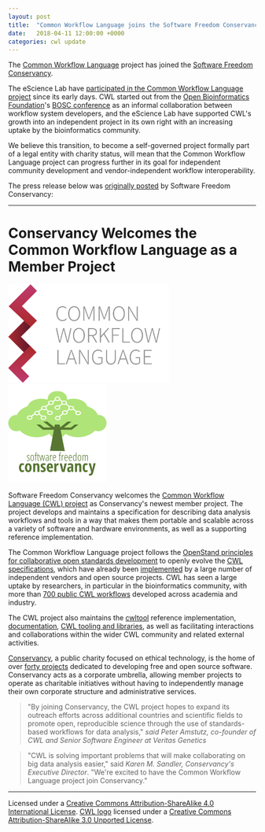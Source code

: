 ```yaml
---
layout: post
title:  "Common Workflow Language joins the Software Freedom Conservancy"
date:   2018-04-11 12:00:00 +0000
categories: cwl update
---
```



The [Common Workflow Language](http://www.commonwl.org/") project has joined the [Software Freedom Conservancy](https://sfconservancy.org/).

The eScience Lab have [participated in the Common Workflow Language project](/activities/cwl/) since its early days. CWL started out from the [Open Bioinformatics Foundation](https://www.open-bio.org/)'s [BOSC conference](https://www.open-bio.org/wiki/BOSC) as an informal collaboration between workflow system developers, and the eScience Lab have supported CWL's growth into an independent project in its own right with an increasing uptake by the bioinformatics community.

We believe this transition, to become a self-governed project formally part of a legal entity with charity status, will mean that the Common Workflow Language project can progress further in its goal for independent community development and vendor-independent workflow interoperability.

The press release below was [originally posted](https://sfconservancy.org/news/2018/apr/11/cwl-new-member-project/) by Software Freedom Conservancy:

--- 

# Conservancy Welcomes the Common Workflow Language as a Member Project

<a href="http://www.commonwl.org/"><img 
  alt="Common Workflow Language"
  src="/images/logo/cwl.svg"
  height="200" /></a>
<a href="https://sfconservancy.org/"><img
  alt="Software Freedom Conservancy" 
  height="200" 
  src="/images/logo/software_freedom_conservancy_square.svg"></a>


<p>Software Freedom Conservancy welcomes the <a href="http://www.commonwl.org/">Common Workflow Language  (CWL) project</a> as Conservancy's newest member project.  The project develops and maintains a specification for describing data analysis workflows and tools in a way that makes them portable and scalable across a variety of software and hardware environments, as well as a supporting reference implementation.</p> 

<p>The Common Workflow Language project follows the <a href="https://open-stand.org/about-us/principles/">OpenStand principles for collaborative open standards development</a> to openly evolve the 
 <a href="https://w3id.org/cwl/">CWL specifications</a>, which have already been <a href="https://www.commonwl.org/#Implementations">implemented</a> by a large number of independent vendors and open source projects. 
 CWL has seen a large uptake by researchers, in particular in the bioinformatics community, with more than <a href="https://view.commonwl.org/workflows">700 public CWL workflows</a> developed across academia and industry.
 </p>
 
 <p>
 The CWL project also maintains the <a href="https://github.com/common-workflow-language/cwltool">cwltool</a> reference implementation, <a href="http://www.commonwl.org/user_guide/">documentation</a>, 
<a href="http://www.commonwl.org/#Software_for_working_with_CWL">CWL tooling and libraries</a>, as well as facilitating interactions and collaborations within the wider CWL community and related external activities. 
</p>

<p><a href="https://sfconservancy.org/">Conservancy</a>, a public charity focused on ethical technology, is the home of over <a href="https://sfconservancy.org/projects/current/">forty projects</a> dedicated to developing free and open source software.  Conservancy acts as a corporate umbrella, allowing member projects to operate as charitable initiatives without having to independently manage their own corporate structure and administrative services.
</p>                    
                   
<blockquote>
 "By joining Conservancy, the CWL project hopes to expand its outreach efforts across additional countries and scientific fields to promote open, reproducible science through the use of standards-based workflows for data analysis,"   <cite>said Peter Amstutz, co-founder of CWL and Senior Software Engineer at Veritas Genetics</cite>
</blockquote>       
                    
<blockquote>
"CWL is solving important problems that will make collaborating on big data analysis easier," 
said <cite>Karen M. Sandler, Conservancy's Executive Director</cite>.  
"We're excited to have the Common Workflow Language project join Conservancy."
</blockquote>

---

Licensed under a [Creative Commons Attribution-ShareAlike 4.0 International License](https://creativecommons.org/licenses/by-sa/4.0).
[CWL logo](https://github.com/common-workflow-language/logo) licensed under a [Creative Commons Attribution-ShareAlike 3.0 Unported License](https://creativecommons.org/licenses/by-sa/3.0/).
